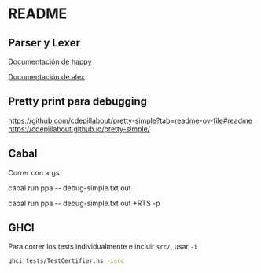# README

## Parser y Lexer

[Documentación de happy](https://haskell-happy.readthedocs.io/en/latest/index.html)

[Documentación de alex](https://haskell-alex.readthedocs.io/en/latest/)

## Pretty print para debugging

https://github.com/cdepillabout/pretty-simple?tab=readme-ov-file#readme
https://cdepillabout.github.io/pretty-simple/

## Cabal

Correr con args

cabal run ppa -- debug-simple.txt out

cabal run ppa -- debug-simple.txt out +RTS -p

## GHCI

Para correr los tests individualmente e incluir `src/`, usar `-i`

```bash
ghci tests/TestCertifier.hs -isrc
```